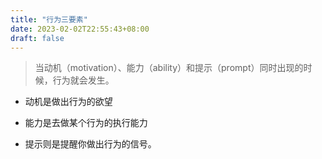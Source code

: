 ```yaml
---
title: "行为三要素"
date: 2023-02-02T22:55:43+08:00
draft: false
---
```


> 当动机（motivation）、能力（ability）和提示（prompt）同时出现的时候，行为就会发生。

- 动机是做出行为的欲望

- 能力是去做某个行为的执行能力

- 提示则是提醒你做出行为的信号。